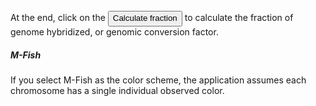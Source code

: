 </br>
At the end, click on the <button class="btn btn-default action-button inputs-button shiny-bound-input" style="height: 25px; line-height: 0.8;" type="button">Calculate fraction</button> to calculate the fraction of genome hybridized, or genomic conversion factor.

##### M-Fish

If you select M-Fish as the color scheme, the application assumes each chromosome has a single individual observed color.
